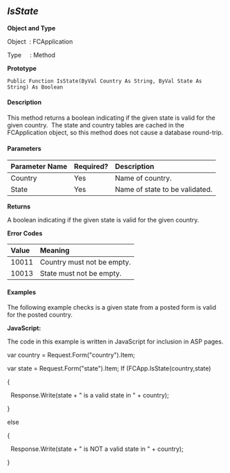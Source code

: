_IsState_
------
**Object and Type**

Object  : FCApplication

Type     : Method

**Prototype**

```
Public Function IsState(ByVal Country As String, ByVal State As String) As Boolean
```

#### Description

This method returns a boolean indicating if the given state is valid for the given country.  The state and country tables are cached in the FCApplication object, so this method does not cause a database round-trip.

#### Parameters

| Parameter Name | Required? | Description |
|:--- |:--- |:--- |
| Country | Yes | Name of country. |
| State | Yes | Name of state to be validated. |

**Returns**

A boolean indicating if the given state is valid for the given country. 

**Error Codes**

| Value | Meaning |
|:--- |:--- |
| 10011 | Country must not be empty. |
| 10013 | State must not be empty. |

#### Examples

The following example checks is a given state from a posted form is valid for the posted country.

**JavaScript:**

The code in this example is written in JavaScript for inclusion in ASP pages.

var country = Request.Form("country").Item;

var state = Request.Form("state").Item; If (FCApp.IsState(country,state)

{

  Response.Write(state + " is a valid state in " + country);

}

else

{

  Response.Write(state + " is NOT a valid state in " + country);

}